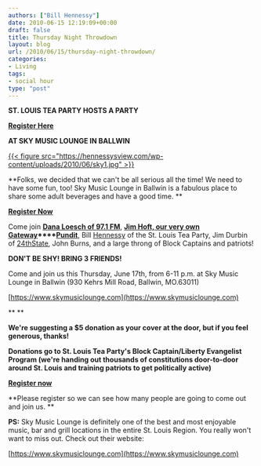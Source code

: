 ```yaml
---
authors: ["Bill Hennessy"]
date: 2010-06-15 12:19:09+00:00
draft: false
title: Thursday Night Throwdown
layout: blog
url: /2010/06/15/thursday-night-throwdown/
categories:
- Living
tags:
- social hour
type: "post"
---
```


**ST. LOUIS TEA PARTY HOSTS A PARTY**

**[Register Here](https://stlouisteaparty.eventbrite.com/)**

**AT SKY MUSIC LOUNGE IN BALLWIN**


[{{< figure src="https://hennessysview.com/wp-content/uploads/2010/06/sky1.jpg" >}}
](https://hennessysview.com/wp-content/uploads/2010/06/sky1.jpg)


**Folks, we decided that we can't be all serious all the time! We need to have some fun, too! Sky Music Lounge in Ballwin is a fabulous place to share some adult beverages and have a good time. **

**[Register Now](https://stlouisteaparty.eventbrite.com/)**

Come join **[Dana Loesch of 97.1 FM](https://thedanashow.wordpress.com/)**, **[J](https://gatewaypundit.firstthings.com/)[im Hoft, our very own](https://gatewaypundit.firstthings.com/)[ ](https://gatewaypundit.firstthings.com/)[Gateway](https://gatewaypundit.firstthings.com/)****[Pundit](https://gatewaypundit.firstthings.com/)**, Bill [Hennessy](https://www.stlouisteaparty.com) of the St. Louis Tea Party, Jim Durbin of [24th](https://www.24thstate.com)[S](https://www.24thstate.com)[tate](https://www.24thstate.com), John Burns, and a large throng of Block Captains and patriots!

**DON'T BE SHY! BRING 3 FRIENDS!**

Come and join us this Thursday, June 17th, from 6-11 p.m. at Sky Music Lounge in Ballwin (930 Kehrs Mill Road, Ballwin, MO.63011)

[https://www.skymusiclounge.com](https://www.skymusiclounge.com)

**
**

**We're suggesting a $5 donation as your cover at the door, but if you feel generous, thanks!**

**Donations go to St. Louis Tea Party's Block Captain/Liberty Evangelist Program (we're handing out thousands of constitutions door-to-door around St. Louis and training patriots to get politically active)**

**[Register now](https://stlouisteaparty.eventbrite.com/)**

**Please register so we can see how many people are going to come out and join us. **

**PS:** Sky Music Lounge is definitely one of the best and most enjoyable music, bar and grill locations in the entire St. Louis Region. You really won't want to miss out. Check out their website:

[https://www.skymusiclounge.com](https://www.skymusiclounge.com)

